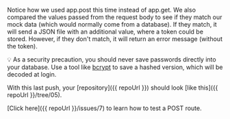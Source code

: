 Notice how we used app.post this time instead of app.get. We also compared the values passed from the request body to see if they match our mock data (which would normally come from a database). If they match, it will send a JSON file with an additional value, where a token could be stored. However, if they don't match, it will return an error message (without the token).

💡 As a security precaution, you should never save passwords directly into your database. Use a tool like [bcrypt](https://www.npmjs.com/package/bcrypt) to save a hashed version, which will be decoded at login.

With this last push, your [repository]({{ repoUrl }}) should look [like this]({{ repoUrl }}/tree/05).

[Click here]({{ repoUrl }}/issues/7) to learn how to test a POST route. 